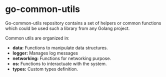 # go-common-utils

Go-common-utils repository contains a set of helpers or common functions which could be used such a library from any Golang project.

Common utils are organized in:
- **data:** Functions to manipulate data structures.
- **logger:** Manages log messages
- **networking:** Functions for networking purpose.
- **os:** Functions to interactuate with the system.
- **types:** Custom types definition.
